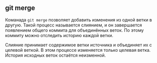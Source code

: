 ## git merge

Команада `git merge` позволяет добавить изменения из одной ветки в другую. Такой процесс называется слиянием, и он завершается появлением общего коммита для объединённых веток. По этому коммиту можно отследить историю каждой ветки.

Слияние принимает содержимое ветки источника и объединяет их с целевой веткой. В этом процессе изменяется только целевая ветка. История исходных веток остаётся неизменной. 